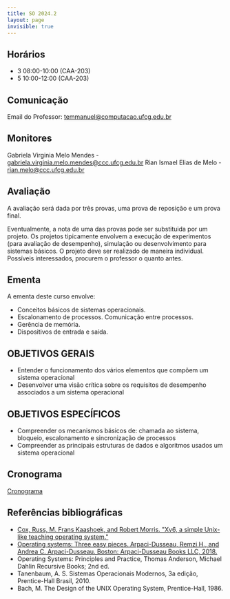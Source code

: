 ```yaml
---
title: SO 2024.2
layout: page
invisible: true
---
```


## Horários

* 3 08:00-10:00 (CAA-203)
* 5 10:00-12:00 (CAA-203) 

## Comunicação

Email do Professor: temmanuel@computacao.ufcg.edu.br

## Monitores

Gabriela Virginia Melo Mendes 	- gabriela.virginia.melo.mendes@ccc.ufcg.edu.br
Rian Ismael Elias de Melo 	- rian.melo@ccc.ufcg.edu.br 

## Avaliação
A avaliação será dada por três provas, uma prova de reposição e um prova final.

Eventualmente, a nota de uma das provas pode ser substituida por um projeto. Os projetos tipicamente envolvem a execução de experimentos (para avaliação de desempenho), simulação ou desenvolvimento para sistemas básicos. O projeto deve ser realizado de maneira individual. Possíveis interessados, procurem o professor o quanto antes.

## Ementa

A ementa deste curso envolve:
 * Conceitos básicos de sistemas operacionais.
 * Escalonamento de processos. Comunicação entre processos.
 * Gerência de memória.
 * Dispositivos de entrada e saída. 

## OBJETIVOS GERAIS
 * Entender o funcionamento dos vários elementos que compõem um sistema operacional
 * Desenvolver uma visão crítica sobre os requisitos de desempenho associados a um sistema operacional

## OBJETIVOS ESPECÍFICOS
 * Compreender os mecanismos básicos de: chamada ao sistema, bloqueio, escalonamento e sincronização de processos
 * Compreender as principais estruturas de dados e algoritmos usados um sistema operacional


## Cronograma

[Cronograma](https://docs.google.com/spreadsheets/d/1znFxF7kcQuN9HnDpZsm7e06n176qTr2Xn5qKDIUU4aY/edit?usp=sharing)


## Referências bibliográficas

 * [Cox, Russ, M. Frans Kaashoek, and Robert Morris. "Xv6, a simple Unix-like teaching operating system."](http://pdos.csail.mit.edu/6.828/2012/xv6.htm1)
 * [Operating systems: Three easy pieces. Arpaci-Dusseau, Remzi H., and Andrea C. Arpaci-Dusseau. Boston: Arpaci-Dusseau Books LLC, 2018.](https://pages.cs.wisc.edu/~remzi/OSTEP/)
 * Operating Systems: Principles and Practice, Thomas Anderson, Michael Dahlin Recursive Books; 2nd ed.
 * Tanenbaum, A. S. Sistemas Operacionais Modernos, 3a edição, Prentice-Hall Brasil, 2010.
 * Bach, M. The Design of the UNIX Operating System, Prentice-Hall, 1986.
 

